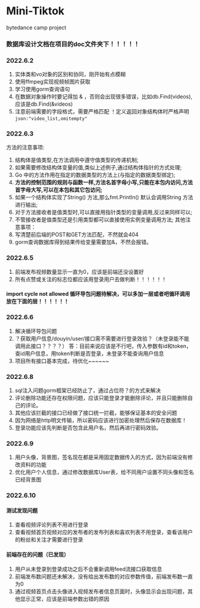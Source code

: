# Mini-Tiktok
bytedance camp project

### 数据库设计文档在项目的doc文件夹下！！！！！

### **2022.6.2**
1. 实体类和vo对象的区别和协同，刚开始有点模糊
2. 使用ffmpeg实现视频帧图片获取
3. 学习使用gorm查询语句
4. 在数据对象操作时要记得加 &  ，否则会出现很多错误，比如db.Find(videos),应该是db.Find(&videos)
5. 注意前端需要的字段格式，需要严格匹配 ！定义返回对象结构体时严格声明 `json:"video_list,omitempty"`

### **2022.6.3**
方法的注意事项:
1. 结构体是值类型,在方法调用中遵守值类型的传递机制;
2. 如果需要修改结构体变量的值,类似上述例子,通过结构体指针的方式处理;
3. Go 中的方法作用在指定的数据类型的方法上(与指定的数据类型绑定);
4. **方法的控制范围的规则与函数一样,方法名首字母小写,只能在本包内访问,方法首字母大写,可以在本包和其它包访问;**
5. 如果一个结构体实现了String() 方法,那么fmt.Println() 默认会调用String 方法进行输出;
6. 对于方法接收者是值类型时,可以直接用指针类型的变量调用,反过来同样可以;
7. 不管接收者是值类型还是引用类型都可以直接使用实例变量调用方法; 
其他注意事项：
8. 写清楚前后端的POST和GET方法匹配，不然就会404
9. gorm查询数据库得到结果传给变量需要加&，不然会报错。

### **2022.6.5**
1. 前端发布视频数量显示一直为0，应该是前端还没设置好
2. 所有点赞或关注的标志位都应该用登录用户去做判断！！！！！！

#### import cycle not allowed 循环导包问题待解决，可以多加一层或者吧循环调用放在下面的层！！！！！！

### **2022.6.6**
1. 解决循环导包问题
2. ？获取用户信息/douyin/user/接口需不需要进行登录效验？（未登录能不能调用此接口？？？？）
   答：目前来说应该是不行吧，传入参数有id和token，查id用户信息，用token判断是否登录，未登录不能查询用户信息
3. 项目所有接口基本完成，待优化~~~~~~

### **2022.6.8**
1. sql注入问题gorm框架已经防止了，通过占位符？的方式来解决
2. 评论删除功能还存在权限问题，应该只能登录才能删除评论，并且只能删除自己的评论。
3. 其他应该拦截的接口已经做了接口统一拦截，能够保证基本的安全问题
4. 因为网络是http明文传输，所以密码应该进行加密处理然后保存在数据库！
5. 登录功能应该先判断是否包含此用户名，然后再进行密码效验。

### **2022.6.9**
1. 用户头像，背景图，签名现在都是采用固定数据传入的方式，因为前端没有修改资料的功能
2. 优化用户个人信息，通过修改数据库User表，给不同用户设置不同头像和签名已经背景图

### **2022.6.10**
#### 测试发现问题
1. 查看视频评论列表不用进行登录
2. 查看视频首页视频对应的发布者的发布列表和喜欢列表不用登录，查看该用户的粉丝和关注才需要进行登录
#### 前端存在的问题（已发现）
1. 用户从未登录到登录成功之后不会重新调用feed流接口获取信息
2. 前端发布数问题还未解决，没有给出发布数的对应参数传值，前端发布数一直为0
3. 通过视频首页点击头像进入视频发布者信息页面时，头像显示会出现问题，其他显示正常，应该是前端参数出错的原因